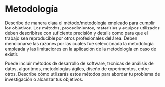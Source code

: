 # Metodología

Describe de manera clara el método/metodología empleado para cumplir los objetivos. Los métodos, procedimientos,
materiales y equipos utilizados deben describirse con suficiente precisión y detalle como para que el trabajo sea
reproducible por otros profesionales del área. Deben mencionarse las razones por las cuales fue seleccionada la
metodología empleada y las limitaciones en la aplicación de la metodología en caso de existir.

Puede incluir métodos de desarrollo de software, técnicas de análisis de datos, algoritmos, metodologías ágiles,
diseño de experimentos, entre otros. Describe cómo utilizarás estos métodos para abordar tu problema de
investigación o alcanzar tus objetivos.